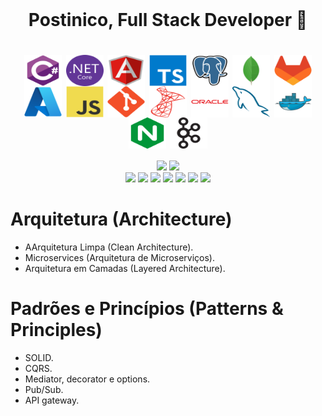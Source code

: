 <div style="display: inline_block" align="center"><br>

  <h1>Postinico, Full Stack Developer 👋<h1/>
  <img align="center" alt="csharp" height="50" width="60" src="https://github.com/devicons/devicon/blob/master/icons/csharp/csharp-original.svg">
  <img align="center" alt="dotNetCore" height="50" width="60" src="https://github.com/devicons/devicon/blob/master/icons/dotnetcore/dotnetcore-original.svg">
  <img align="center" alt="Angular" height="50" width="60" src="https://github.com/devicons/devicon/blob/master/icons/angularjs/angularjs-original.svg">
  <img align="center" alt="TypeScrip" height="50" width="60" src="https://github.com/devicons/devicon/blob/master/icons/typescript/typescript-original.svg">
  <img align="center" alt="Postgresql" height="50" width="60" src="https://github.com/devicons/devicon/blob/master/icons/postgresql/postgresql-original.svg">
  <img align="center" alt="MongoDB" height="50" width="60" src="https://github.com/devicons/devicon/blob/master/icons/mongodb/mongodb-original.svg">
  <img align="center" alt="GitLab" height="50" width="60" src="https://github.com/devicons/devicon/blob/master/icons/gitlab/gitlab-original.svg">
  <img align="center" alt="Azure" height="50" width="60" src="https://github.com/devicons/devicon/blob/master/icons/azure/azure-original.svg">
  <img align="center" alt="JavaScript" height="50" width="60" src="https://github.com/devicons/devicon/blob/master/icons/javascript/javascript-original.svg">
  <img align="center" alt="Git" height="50" width="60" src="https://github.com/devicons/devicon/blob/master/icons/git/git-original.svg">   
  <img align="center" alt="SqlServer" height="50" width="60" src="https://github.com/devicons/devicon/blob/master/icons/microsoftsqlserver/microsoftsqlserver-plain.svg">
  <img align="center" alt="Oracle" height="50" width="60" src="https://github.com/devicons/devicon/blob/master/icons/oracle/oracle-original.svg">
  <img align="center" alt="MySQL" height="50" width="60" src="https://github.com/devicons/devicon/blob/master/icons/mysql/mysql-original.svg">
  <img align="center" alt="Docker" height="50" width="60" src="https://github.com/devicons/devicon/blob/master/icons/docker/docker-original.svg">
  <img align="center" alt="Nginx" height="50" width="60" src="https://github.com/devicons/devicon/blob/master/icons/nginx/nginx-original.svg">
  <img align="center" alt="Nginx" height="50" width="60" src="https://github.com/devicons/devicon/blob/master/icons/apachekafka/apachekafka-original.svg">
</div>
  
<div align="center">
  <href="https://github.com/Postinico">
  <img height="180em" src="https://github-readme-stats.vercel.app/api?username=Postinico&show_icons=true&theme=dark&count_private=true" />
  <img height="180em" src="https://github-readme-stats.vercel.app/api/top-langs/?username=Postinico&layout=compact&langs_count=7&theme=dark"/>
</div>

  
  <div align="center"> 
  <a href="https://www.linkedin.com/in/gpostinico/" target="_blank"><img src="https://img.shields.io/badge/LinkedIn-0077B5?style=for-the-badge&logo=linkedin&logoColor=white" target="_blank"></a> 
  
  <img src="https://img.shields.io/badge/C%23-239120?style=for-the-badge&logo=c-sharp&logoColor=white">
  <img src="https://img.shields.io/badge/.NET-5C2D91?style=for-the-badge&logo=.net&logoColor=white">
  <img src="https://img.shields.io/badge/Angular-DD0031?style=for-the-badge&logo=angular&logoColor=white">
  <img src="https://img.shields.io/badge/TypeScript-007ACC?style=for-the-badge&logo=typescript&logoColor=white">
  <img src="https://img.shields.io/badge/JavaScript-F7DF1E?style=for-the-badge&logo=javascript&logoColor=black">
  <img src="https://img.shields.io/badge/CSS-239120?&style=for-the-badge&logo=css3&logoColor=white">
 
</div>

 <div> 

  # **Arquitetura (Architecture)**
  * AArquitetura Limpa (Clean Architecture).
  * Microservices (Arquitetura de Microserviços).
  * Arquitetura em Camadas (Layered Architecture).
  
  # **Padrões e Princípios (Patterns & Principles)**
  * SOLID.
  * CQRS.
  * Mediator, decorator e options.
  * Pub/Sub.
  * API gateway.

</div>
